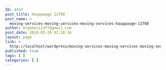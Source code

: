 ```yaml
---
ID: 4437
post_title: Hauppauge 11788
post_name: >
  moving-services-moving-services-moving-services-hauppauge-11788
author: mrgabonijeff@gmail.com
post_date: 2018-03-28 01:38:16
layout: page
link: >
  http://localhost/wordpress/moving-services-moving-services-moving-services-hauppauge-11788/
published: true
tags: [ ]
categories: [ ]
---
```

